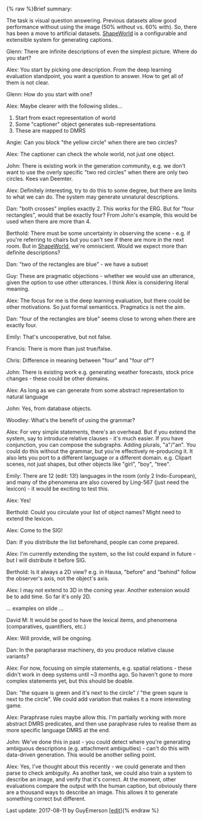 {% raw %}Brief summary:

The task is visual question answering. Previous datasets allow good
performance without using the image (50% without vs. 60% with). So,
there has been a move to artificial datasets.
[ShapeWorld](../MultilingualShapeworld) is a configurable and extensible
system for generating captions.

Glenn: There are infinite descriptions of even the simplest picture.
Where do you start?

Alex: You start by picking one description. From the deep learning
evaluation standpoint, you want a question to answer. How to get all of
them is not clear.

Glenn: How do you start with one?

Alex: Maybe clearer with the following slides...

1. Start from exact representation of world
2. Some "captioner" object generates sub-representations
3. These are mapped to DMRS

Angie: Can you block "the yellow circle" when there are two circles?

Alex: The captioner can check the whole world, not just one object.

John: There is existing work in the generation community, e.g. we don't
want to use the overly specific "two red circles" when there are only
two circles. Kees van Deemter.

Alex: Definitely interesting, try to do this to some degree, but there
are limits to what we can do. The system may generate unnatural
descriptions.

Dan: "both crosses" implies exactly 2. This works for the ERG. But for
"four rectangles", would that be exactly four? From John's example, this
would be used when there are more than 4.

Berthold: There must be some uncertainty in observing the scene - e.g.
if you're referring to chairs but you can't see if there are more in the
next room. But in [ShapeWorld](/ShapeWorld), we're omniscient. Would we
expect more than definite descriptions?

Dan: "two of the rectangles are blue" - we have a subset

Guy: These are pragmatic objections - whether we would use an utterance,
given the option to use other utterances. I think Alex is considering
literal meaning.

Alex: The focus for me is the deep learning evaluation, but there could
be other motivations. So just formal semanticcs. Pragmatics is not the
aim.

Dan: "four of the rectangles are blue" seems close to wrong when there
are exactly four.

Emily: That's uncooperative, but not false.

Francis: There is more than just true/false.

Chris: Difference in meaning between "four" and "four of"?

John: There is existing work e.g. generating weather forecasts, stock
price changes - these could be other domains.

Alex: As long as we can generate from some abstract representation to
natural language

John: Yes, from database objects.

Woodley: What's the benefit of using the grammar?

Alex: For very simple statements, there's an overhead. But if you extend
the system, say to introduce relative clauses - it's much easier. If you
have conjunction, you can compose the subgraphs. Adding plurals,
"a"/"an". You could do this without the grammar, but you're effectively
re-producing it. It also lets you port to a different language or a
different domain. e.g. Clipart scenes, not just shapes, but other
objects like "girl", "boy", "tree".

Emily: There are 12 (edit: 13!) languages in the room (only 2
Indo-European), and many of the phenomena are also covered by Ling-567
(just need the lexicon) - it would be exciting to test this.

Alex: Yes!

Berthold: Could you circulate your list of object names? Might need to
extend the lexicon.

Alex: Come to the SIG!

Dan: If you distribute the list beforehand, people can come prepared.

Alex: I'm currently extending the system, so the list could expand in
future - but I will distribute it before SIG.

Berthold: Is it always a 2D view? e.g. in Hausa, "before" and "behind"
follow the observer's axis, not the object's axis.

Alex: I may not extend to 3D in the coming year. Another extension would
be to add time. So far it's only 2D.

... examples on slide ...

David M: It would be good to have the lexical items, and phenomena
(comparatives, quantifiers, etc.)

Alex: Will provide, will be ongoing.

Dan: In the parapharase machinery, do you produce relative clause
variants?

Alex: For now, focusing on simple statements, e.g. spatial relations -
these didn't work in deep systems until \~3 months ago. So haven't gone
to more complex statements yet, but this should be doable.

Dan: "the square is green and it's next to the circle" / "the green
squre is next to the circle". We could add variation that makes it a
more interesting game.

Alex: Paraphrase rules maybe allow this. I'm partially working with more
abstract DMRS predicates, and then use paraphrase rules to realise them
as more specific language DMRS at the end.

John: We've done this in past - you could detect where you're generating
ambiguous descriptions (e.g. attachment ambiguities) - can't do this
with data-driven generation. This would be another selling point.

Alex: Yes, I've thought about this recently - we could generate and then
parse to check ambiguity. As another task, we could also train a system
to describe an image, and verify that it's correct. At the moment, other
evaluations compare the output with the human caption, but obviously
there are a thousand ways to describe an image. This allows it to
generate something correct but different.

Last update: 2017-08-11 by GuyEmerson [[edit](https://github.com/delph-in/docs/wiki/OsloShapeWorld/_edit)]{% endraw %}